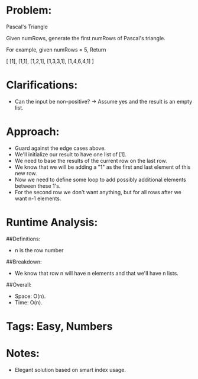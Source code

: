 # Problem:
  Pascal's Triangle
  
  Given numRows, generate the first numRows of Pascal's triangle.

  For example, given numRows = 5,
  Return
  
  [
       [1],
      [1,1],
     [1,2,1],
    [1,3,3,1],
   [1,4,6,4,1]
  ]
  
# Clarifications:
  - Can the input be non-positive? -> Assume yes and the result is an empty list.

# Approach:
  - Guard against the edge cases above.
  - We'll initialize our result to have one list of [1].
  - We need to base the results of the current row on the last row.
  - We know that we will be adding a "1" as the first and last element of this new row.
  - Now we need to define some loop to add possibly additional elements between these 1's.
  - For the second row we don't want anything, but for all rows after we want n-1 elements.

# Runtime Analysis:
##Definitions:
  - n is the row number

##Breakdown:
  - We know that row n will have n elements and that we'll have n lists.

##Overall:
  - Space: O(n).
  - Time: O(n).

# Tags: Easy, Numbers

# Notes:
  - Elegant solution based on smart index usage.